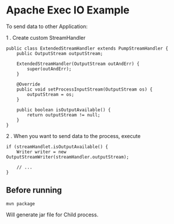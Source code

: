 # Apache Exec IO Example

To send data to other Application:

1 . Create custom StreamHandler

```
public class ExtendedStreamHandler extends PumpStreamHandler {
    public OutputStream outputStream;

    ExtendedStreamHandler(OutputStream outAndErr) {
        super(outAndErr);
    }

    @Override
    public void setProcessInputStream(OutputStream os) {
        outputStream = os;
    }

    public boolean isOutputAvailable() {
        return outputStream != null;
    }
}
```

2 . When you want to send data to the process, execute
```
if (streamHandlet.isOutputAvailable() {
    Writer writer = new OutputStreamWriter(streamHandler.outputStream);
    
    // ...
}
```

## Before running
```
mvn package
```
Will generate jar file for Child process.